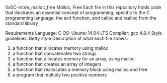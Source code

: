 0x0C-more_malloc_free
Malloc, Free
Each file in this repository holds code that illustrates an essential concept of programming, specific to the C programming language: the exit function, and calloc and realloc from the standard library

Requirements
Language: C
OS: Ubuntu 14.04 LTS
Compiler: gcc 4.8.4
Style guidelines: Betty style
Description of what each file shows:
1. a function that allocates memory using malloc
2. a function that concatenates two strings
3. a function that allocates memory for an array, using malloc
4. a function that creates an array of integers
5. a function that reallocates a memory block using malloc and free
6. a program that multiply two positive numbers
